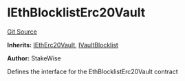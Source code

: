 # IEthBlocklistErc20Vault
[Git Source](https://github.com/stakewise/v3-core/blob/c4059a64871829ca60ea58f054baf8eb13d3572a/contracts/interfaces/IEthBlocklistErc20Vault.sol)

**Inherits:**
[IEthErc20Vault](/contracts/interfaces/IEthErc20Vault.sol/interface.IEthErc20Vault.md), [IVaultBlocklist](/contracts/interfaces/IVaultBlocklist.sol/interface.IVaultBlocklist.md)

**Author:**
StakeWise

Defines the interface for the EthBlocklistErc20Vault contract


